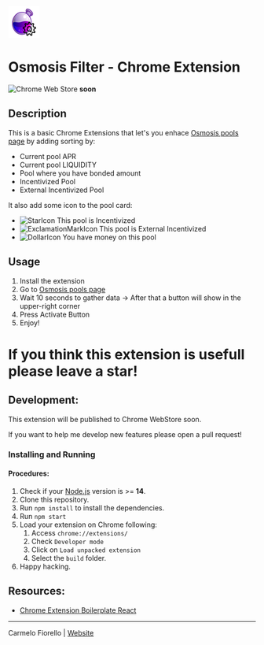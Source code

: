 <img src="src/assets/img/icon-128.png" width="64"/>

# Osmosis Filter - Chrome Extension
![Chrome Web Store](https://img.shields.io/chrome-web-store/v/ddddddddd) **soon**

## Description

This is a basic Chrome Extensions that let's you enhace [Osmosis pools page](https://app.osmosis.zone/pools) by adding sorting by:

- Current pool APR
- Current pool LIQUIDITY
- Pool where you have bonded amount
- Incentivized Pool
- External Incentivized Pool

It also add some icon to the pool card:

- ![StarIcon](https://img.icons8.com/fluency/45/000000/star.png) This pool is Incentivized
- ![ExclamationMarkIcon](https://img.icons8.com/emoji/45/000000/exclamation-mark-emoji.png) This pool is External Incentivized
- ![DollarIcon](https://img.icons8.com/external-kiranshastry-gradient-kiranshastry/45/000000/external-dollar-banking-and-finance-kiranshastry-gradient-kiranshastry.png) You have money on this pool


## Usage

1. Install the extension
2. Go to [Osmosis pools page](https://app.osmosis.zone/pools)
3. Wait 10 seconds to gather data -> After that a button will show in the upper-right corner
4. Press Activate Button
5. Enjoy!

# If you think this extension is usefull please leave a star!

## Development: 

This extension will be published to Chrome WebStore soon.

If you want to help me develop new features please open a pull request!

### Installing and Running

#### Procedures:

1. Check if your [Node.js](https://nodejs.org/) version is >= **14**.
2. Clone this repository.
3. Run `npm install` to install the dependencies.
4. Run `npm start`
5. Load your extension on Chrome following:
   1. Access `chrome://extensions/`
   2. Check `Developer mode`
   3. Click on `Load unpacked extension`
   4. Select the `build` folder.
6. Happy hacking.

## Resources:

- [Chrome Extension Boilerplate React](https://github.com/lxieyang/chrome-extension-boilerplate-react)

---

Carmelo Fiorello | [Website](https://carmelofiorello.com)
